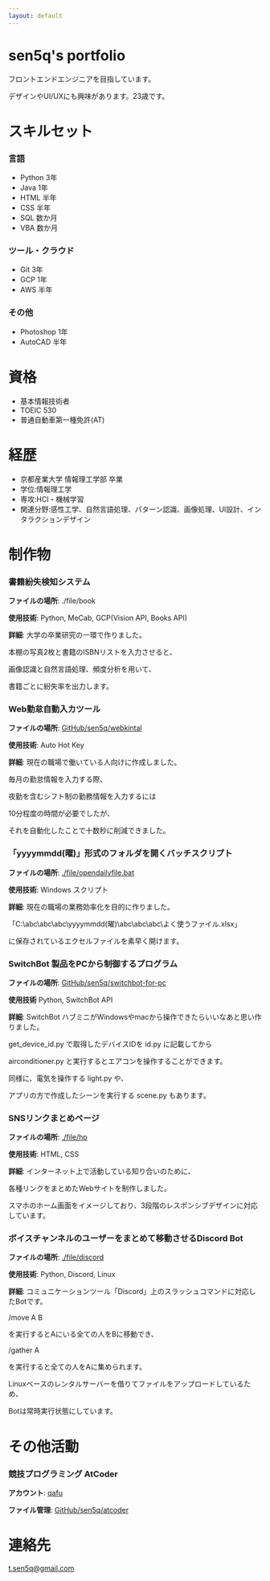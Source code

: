 ```yaml
---
layout: default
---
```


# sen5q's portfolio
フロントエンドエンジニアを目指しています。

デザインやUI/UXにも興味があります。23歳です。

# スキルセット

### 言語
- Python 3年
- Java 1年
- HTML 半年
- CSS 半年
- SQL 数か月
- VBA 数か月

### ツール・クラウド
- Git 3年
- GCP 1年
- AWS 半年

### その他
- Photoshop 1年
- AutoCAD 半年

# 資格
- 基本情報技術者
- TOEIC 530
- 普通自動車第一種免許(AT)

# 経歴
- 京都産業大学 情報理工学部 卒業
- 学位:情報理工学
- 専攻:HCI・機械学習
- 関連分野:感性工学、自然言語処理、パターン認識、画像処理、UI設計、インタラクションデザイン

# 制作物
### 書籍紛失検知システム
**ファイルの場所**:
./file/book

**使用技術**:
Python, MeCab, GCP(Vision API, Books API)

**詳細**:
大学の卒業研究の一環で作りました。

本棚の写真2枚と書籍のISBNリストを入力させると、

画像認識と自然言語処理、頻度分析を用いて、

書籍ごとに紛失率を出力します。

### Web勤怠自動入カツール
**ファイルの場所**:
[GitHub/sen5q/webkintal](https://github.com/sen5q/webkintai)

**使用技術**:
Auto Hot Key

**詳細**:
現在の職場で働いている人向けに作成しました。

毎月の勤怠情報を入力する際、

夜勤を含むシフト制の勤務情報を入力するには

10分程度の時間が必要でしたが、

それを自動化したことで十数秒に削減できました。

### 「yyyymmdd(曜)」形式のフォルダを開くバッチスクリプト
**ファイルの場所**:
[./file/opendailyfile.bat](https://github.com/sen5q/portfolio/blob/main/file/opendailyfile.bat)

**使用技術**:
Windows スクリプト

**詳細**:
現在の職場の業務効率化を目的に作りました。

「C:\abc\abc\abc\yyyymmdd(曜)\abc\abc\abc\よく使うファイル.xlsx」

に保存されているエクセルファイルを素早く開けます。

### SwitchBot 製品をPCから制御するプログラム

**ファイルの場所**:
[GitHub/sen5q/switchbot-for-pc](https://github.com/sen5q/switchbot-for-pc)

**使用技術**
Python, SwitchBot API

**詳細**:
SwitchBot ハブミニがWindowsやmacから操作できたらいいなあと思い作りました。

get_device_id.py で取得したデバイスIDを id.py に記載してから

airconditioner.py と実行するとエアコンを操作することができます。

同様に、電気を操作する light.py や、

アプリの方で作成したシーンを実行する scene.py もあります。

### SNSリンクまとめページ
**ファイルの場所**:
[./file/hp](https://github.com/sen5q/portfolio/tree/main/file/hp)

**使用技術**:
HTML, CSS

**詳細**:
インターネット上で活動している知り合いのために、

各種リンクをまとめたWebサイトを制作しました。

スマホのホーム画面をイメージしており、3段階のレスポンシブデザインに対応しています。

### ボイスチャンネルのユーザーをまとめて移動させるDiscord Bot
**ファイルの場所**:
[./file/discord](https://github.com/sen5q/portfolio/tree/main/file/discord)

**使用技術**:
Python, Discord, Linux

**詳細**:
コミュニケーションツール「Discord」上のスラッシュコマンドに対応したBotです。

/move A B

を実行するとAにいる全ての人をBに移動でき、

/gather A

を実行すると全ての人をAに集められます。

Linuxベースのレンタルサーバーを借りてファイルをアップロードしているため、

Botは常時実行状態にしています。

# その他活動
### 競技プログラミング AtCoder
**アカウント**: [qafu](https://atcoder.jp/users/qafu)

**ファイル管理**: [GitHub/sen5q/atcoder](https://github.com/sen5q/atcoder)

# 連絡先
t.sen5q@gmail.com

